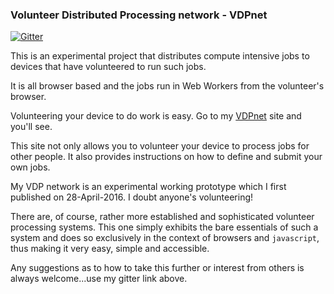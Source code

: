 ### Volunteer Distributed Processing network - VDPnet

[![Gitter](https://badges.gitter.im/dthwaite/VDPnet.svg)](https://gitter.im/dthwaite/VDPnet?utm_source=badge&utm_medium=badge&utm_campaign=pr-badge&utm_content=badge)

This is an experimental project that distributes compute intensive jobs to devices that have volunteered to run such jobs.

It is all browser based and the jobs run in Web Workers from the volunteer's browser.

Volunteering your device to do work is easy. Go to my [VDPnet](http://vdpnet.cloud) site and you'll see.

This site not only allows you to volunteer your device to process jobs for other people. It also provides instructions on how to define and submit your own jobs.

My VDP network is an experimental working prototype which I first published on 28-April-2016. I doubt anyone's volunteering!

There are, of course, rather more established and sophisticated volunteer processing systems. This one simply exhibits the bare essentials of such a system and does so exclusively in the context of browsers and `javascript`, thus making it very easy, simple and accessible.

Any suggestions as to how to take this further or interest from others is always welcome...use my gitter link above.

